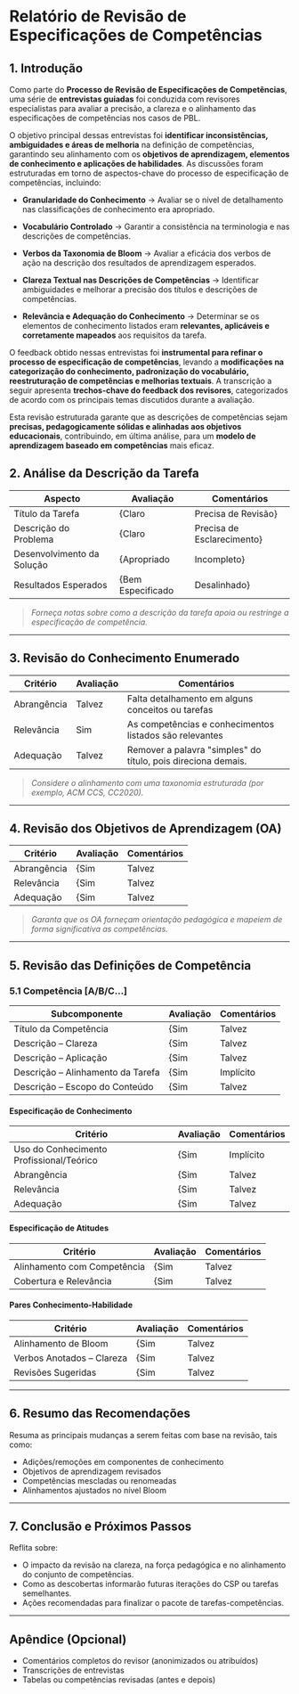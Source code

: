 # Relatório de Revisão de Especificações de Competências

## 1. Introdução

Como parte do **Processo de Revisão de Especificações de Competências**, uma série de **entrevistas guiadas** foi conduzida com revisores especialistas para avaliar a precisão, a clareza e o alinhamento das especificações de competências nos casos de PBL.

O objetivo principal dessas entrevistas foi **identificar inconsistências, ambiguidades e áreas de melhoria** na definição de competências, garantindo seu alinhamento com os **objetivos de aprendizagem, elementos de conhecimento e aplicações de habilidades**. As discussões foram estruturadas em torno de aspectos-chave do processo de especificação de competências, incluindo:

- **Granularidade do Conhecimento** → Avaliar se o nível de detalhamento nas classificações de conhecimento era apropriado.
- **Vocabulário Controlado** → Garantir a consistência na terminologia e nas descrições de competências.
- **Verbos da Taxonomia de Bloom** → Avaliar a eficácia dos verbos de ação na descrição dos resultados de aprendizagem esperados.

- **Clareza Textual nas Descrições de Competências** → Identificar ambiguidades e melhorar a precisão dos títulos e descrições de competências.
- **Relevância e Adequação do Conhecimento** → Determinar se os elementos de conhecimento listados eram **relevantes, aplicáveis ​​e corretamente mapeados** aos requisitos da tarefa.

O feedback obtido nessas entrevistas foi **instrumental para refinar o processo de especificação de competências**, levando a **modificações na categorização do conhecimento, padronização do vocabulário, reestruturação de competências e melhorias textuais**. A transcrição a seguir apresenta **trechos-chave do feedback dos revisores**, categorizados de acordo com os principais temas discutidos durante a avaliação.

Esta revisão estruturada garante que as descrições de competências sejam **precisas, pedagogicamente sólidas e alinhadas aos objetivos educacionais**, contribuindo, em última análise, para um **modelo de aprendizagem baseado em competências** mais eficaz.

## 2. Análise da Descrição da Tarefa

| **Aspecto** | **Avaliação** | **Comentários** |
|--------------------------|----------------|---------------|
| Título da Tarefa | {Claro | Precisa de Revisão} | |
| Descrição do Problema | {Claro | Precisa de Esclarecimento} | |
| Desenvolvimento da Solução | {Apropriado | Incompleto} | |
| Resultados Esperados | {Bem Especificado | Desalinhado} | |

> _Forneça notas sobre como a descrição da tarefa apoia ou restringe a especificação de competência._

---

## 3. Revisão do Conhecimento Enumerado

| **Critério** | **Avaliação** | **Comentários** |
|---------------------------|----------------|--------------|
| Abrangência |  Talvez | Falta detalhamento em alguns conceitos ou tarefas |
| Relevância | Sim | As competências e conhecimentos listados são relevantes|
| Adequação |  Talvez | Remover a palavra "simples" do título, pois direciona demais. |

> _Considere o alinhamento com uma taxonomia estruturada (por exemplo, ACM CCS, CC2020)._

---

## 4. Revisão dos Objetivos de Aprendizagem (OA)

| **Critério** | **Avaliação** | **Comentários** |
|---------------------------|----------------|--------------|
| Abrangência | {Sim | Talvez | Não} | Os objetivos implícitos e explícitos estão representados? |
| Relevância | {Sim | Talvez | Não} | Todos os OA são pertinentes à tarefa? |
| Adequação | {Sim | Talvez | Não} | Algum OA deve ser revisado ou removido? |

> _Garanta que os OA forneçam orientação pedagógica e mapeiem de forma significativa as competências._

---

## 5. Revisão das Definições de Competência

### 5.1 Competência [A/B/C...]

| **Subcomponente** | **Avaliação** | **Comentários** |
|---------------------------|----------------|--------------|
| Título da Competência | {Sim | Talvez | Não} | Claro e focado? |
| Descrição – Clareza | {Sim | Talvez | Não} | Bem articulado e inequívoco? |
| Descrição – Aplicação | {Sim | Talvez | Não} | Explica como o conhecimento é mobilizado? |
| Descrição – Alinhamento da Tarefa| {Sim | Implícito | Não} | Está contextualizado dentro da tarefa? |
| Descrição – Escopo do Conteúdo | {Sim | Talvez | Não} | Abrange todo o conteúdo relevante? |

#### Especificação de Conhecimento

| **Critério** | **Avaliação** | **Comentários** |
|---------------------------|----------------|--------------|
| Uso do Conhecimento Profissional/Teórico | {Sim | Implícito | Não} | |
| Abrangência | {Sim | Talvez | Não} | |
| Relevância | {Sim | Talvez | Não} | |
| Adequação | {Sim | Talvez | Não} | |

#### Especificação de Atitudes

| **Critério** | **Avaliação** | **Comentários** |
|---------------------------|----------------|--------------|
| Alinhamento com Competência | {Sim | Talvez | Não} | |
| Cobertura e Relevância | {Sim | Talvez | Não} | |

#### Pares Conhecimento-Habilidade

| **Critério** | **Avaliação** | **Comentários** |
|----------------------------------|----------------|--------------|
| Alinhamento de Bloom | {Sim | Talvez | Não} | Nível cognitivo apropriado? |
| Verbos Anotados – Clareza | {Sim | Talvez | Não} | Os verbos melhoram a interpretabilidade? |
| Revisões Sugeridas | {Sim | Talvez | Não} | Os verbos ou pares devem ser alterados? |

---

## 6. Resumo das Recomendações

Resuma as principais mudanças a serem feitas com base na revisão, tais como:
- Adições/remoções em componentes de conhecimento
- Objetivos de aprendizagem revisados
- Competências mescladas ou renomeadas
- Alinhamentos ajustados no nível Bloom

---

## 7. Conclusão e Próximos Passos

Reflita sobre:
- O impacto da revisão na clareza, na força pedagógica e no alinhamento do conjunto de competências.
- Como as descobertas informarão futuras iterações do CSP ou tarefas semelhantes.
- Ações recomendadas para finalizar o pacote de tarefas-competências.

---
## Apêndice (Opcional)

- Comentários completos do revisor (anonimizados ou atribuídos)
- Transcrições de entrevistas
- Tabelas ou competências revisadas (antes e depois)
